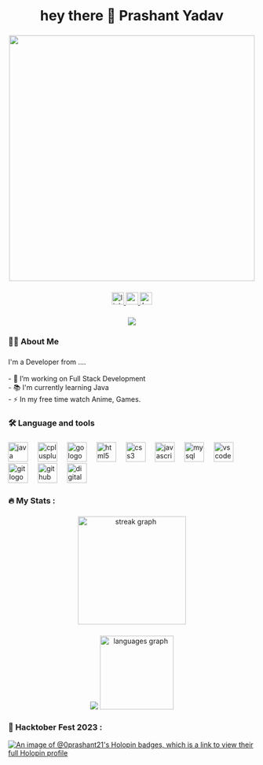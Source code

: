 <!---
- 👋 Hi, I’m @0Prashant21
- 👀 I’m interested in Ethical Hacking
- 🌱 I’m currently learning Python
- 💞️ I’m looking to collaborate on ...
- 📫 How to reach me 
--->
<!---
0Prashant21/0Prashant21 is a ✨ special ✨ repository because its `README.md` (this file) appears on your GitHub profile.
You can click the Preview link to take a look at your changes.
--->

<!---
[![An image of @0prashant21's Holopin badges, which is a link to view their full Holopin profile](https://holopin.me/0prashant21)](https://holopin.io/@0prashant21)
--->

<br clear="both">

<h1 align="center">hey there 👋 Prashant Yadav</h1>

###

<div align="center">
  <img height="500" src="https://images.playground.com/d6b70b1f165d4bac85ff7c9d698343df.jpeg"  />
</div>

###

<div align="center">
  <a href="https://www.linkedin.com/in/prashant-yadav-170892202/" target="_blank">
    <img src="https://img.shields.io/static/v1?message=LinkedIn&logo=linkedin&label=&color=0077B5&logoColor=white&labelColor=&style=for-the-badge" height="25" alt="linkedin logo"  />
  </a>
  <a href="https://mail.google.com/mail/u/0/?tab=rm&ogbl#inbox?compose=DmwnWrRpdTbGwbcJnjcqLNNjsnKGPxFGBTstwhfpbmmGJGfBMpFZLCCddCxDlzSHmwmRdBTFnsCq" target="_blank">
    <img src="https://img.shields.io/static/v1?message=Gmail&logo=gmail&label=&color=D14836&logoColor=white&labelColor=&style=for-the-badge" height="25" alt="gmail logo"  />
  </a>
  <img src="https://img.shields.io/static/v1?message=Ko-fi&logo=ko-fi&label=&color=F16061&logoColor=white&labelColor=&style=for-the-badge" height="25" alt="ko-fi logo"  />
</div>

###

<div align="center">
  <img src="https://profile-counter.glitch.me/0Prashant21/count.svg?"  />
</div>

###

<h3 align="left">👩‍💻  About Me</h3>

###

<p align="left">I'm a Developer from ....<br><br>- 🔭 I’m working on Full Stack Development<br>- 📚 I'm currently learning Java<br>- ⚡ In my free time watch Anime, Games.</p>

###

<h3 align="left">🛠 Language and tools</h3>

###

<div align="left">
  <img src="https://cdn.jsdelivr.net/gh/devicons/devicon/icons/java/java-original.svg" height="40" alt="java logo"  />
  <img width="12" />
  <img src="https://cdn.jsdelivr.net/gh/devicons/devicon/icons/cplusplus/cplusplus-original.svg" height="40" alt="cplusplus logo"  />
  <img width="12" />
  <img src="https://cdn.jsdelivr.net/gh/devicons/devicon/icons/go/go-original-wordmark.svg" height="40" alt="go logo"  />
  <img width="12" />
  <img src="https://cdn.jsdelivr.net/gh/devicons/devicon/icons/html5/html5-original.svg" height="40" alt="html5 logo"  />
  <img width="12" />
  <img src="https://cdn.jsdelivr.net/gh/devicons/devicon/icons/css3/css3-original.svg" height="40" alt="css3 logo"  />
  <img width="12" />
  <img src="https://cdn.jsdelivr.net/gh/devicons/devicon/icons/javascript/javascript-original.svg" height="40" alt="javascript logo"  />
  <img width="12" />
  <img src="https://cdn.jsdelivr.net/gh/devicons/devicon/icons/mysql/mysql-original.svg" height="40" alt="mysql logo"  />
  <img width="12" />
  <img src="https://cdn.jsdelivr.net/gh/devicons/devicon/icons/vscode/vscode-original.svg" height="40" alt="vscode logo"  />
  <img width="12" />
  <img src="https://cdn.jsdelivr.net/gh/devicons/devicon/icons/git/git-original.svg" height="40" alt="git logo"  />
  <img width="12" />
  <img src="https://cdn.jsdelivr.net/gh/devicons/devicon/icons/github/github-original.svg" height="40" alt="github logo"  />
  <img width="12" />
  <img src="https://cdn.jsdelivr.net/gh/devicons/devicon/icons/digitalocean/digitalocean-original.svg" height="40" alt="digitalocean logo"  />
</div>

###

<h3 align="left">🔥   My Stats :</h3>

###

<div align="center">
  <img src="https://streak-stats.demolab.com?user=0Prashant21&locale=en&mode=daily&theme=dark&hide_border=false&border_radius=5&order=3" height="220" alt="streak graph"  />
</div>

###

<div align="center">
<!--   <img src="https://github-readme-stats.vercel.app/api?username=0Prashant21&theme=dark&hide_border=true&include_all_commits=true&count_private=true&show_icons=true" height="150" alt="stats graph"  /> -->
  
  ![](https://github-readme-stats.vercel.app/api?username=0Prashant21&theme=dark&hide_border=true&include_all_commits=true&count_private=true&show_icons=true)
  <img src="https://github-readme-stats.vercel.app/api/top-langs?username=0Prashant21&locale=en&hide_title=false&layout=compact&card_width=320&langs_count=5&theme=dracula&hide_border=true&order=2" height="150" alt="languages graph"  />
</div>

###

<p align="left"></p>

###
<h3 align="left">👀   Hacktober Fest 2023 :</h3>

[![An image of @0prashant21's Holopin badges, which is a link to view their full Holopin profile](https://holopin.me/0prashant21)](https://holopin.io/@0prashant21)
###
